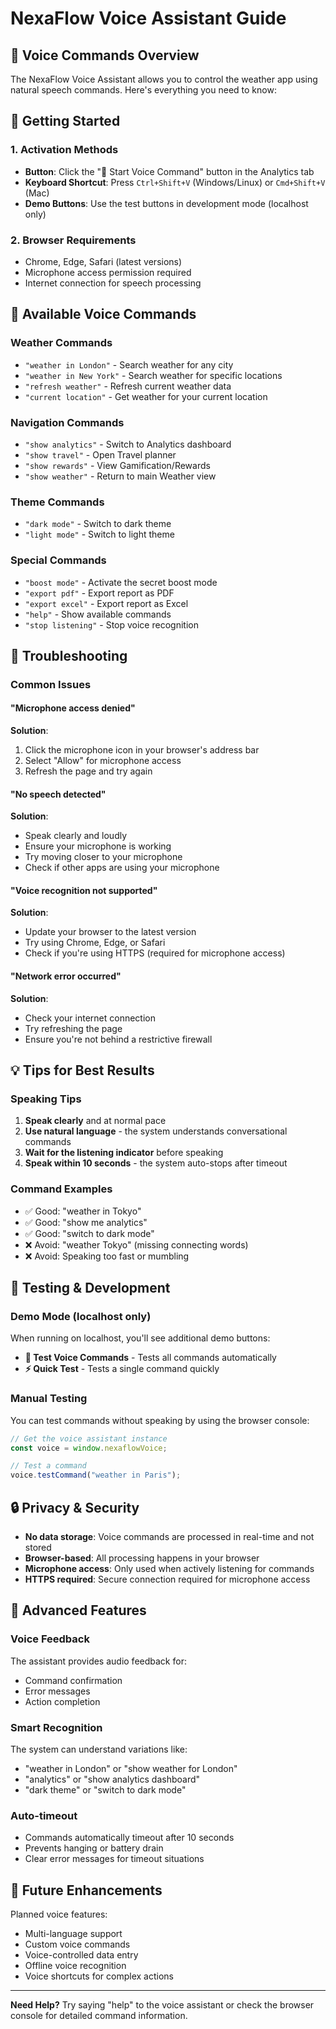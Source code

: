 # NexaFlow Voice Assistant Guide

## 🎤 Voice Commands Overview

The NexaFlow Voice Assistant allows you to control the weather app using natural speech commands. Here's everything you need to know:

## 🚀 Getting Started

### 1. **Activation Methods**
- **Button**: Click the "🎤 Start Voice Command" button in the Analytics tab
- **Keyboard Shortcut**: Press `Ctrl+Shift+V` (Windows/Linux) or `Cmd+Shift+V` (Mac)
- **Demo Buttons**: Use the test buttons in development mode (localhost only)

### 2. **Browser Requirements**
- Chrome, Edge, Safari (latest versions)
- Microphone access permission required
- Internet connection for speech processing

## 📝 Available Voice Commands

### Weather Commands
- `"weather in London"` - Search weather for any city
- `"weather in New York"` - Search weather for specific locations
- `"refresh weather"` - Refresh current weather data
- `"current location"` - Get weather for your current location

### Navigation Commands
- `"show analytics"` - Switch to Analytics dashboard
- `"show travel"` - Open Travel planner
- `"show rewards"` - View Gamification/Rewards
- `"show weather"` - Return to main Weather view

### Theme Commands
- `"dark mode"` - Switch to dark theme
- `"light mode"` - Switch to light theme

### Special Commands
- `"boost mode"` - Activate the secret boost mode
- `"export pdf"` - Export report as PDF
- `"export excel"` - Export report as Excel
- `"help"` - Show available commands
- `"stop listening"` - Stop voice recognition

## 🔧 Troubleshooting

### Common Issues

#### "Microphone access denied"
**Solution**: 
1. Click the microphone icon in your browser's address bar
2. Select "Allow" for microphone access
3. Refresh the page and try again

#### "No speech detected"
**Solution**:
- Speak clearly and loudly
- Ensure your microphone is working
- Try moving closer to your microphone
- Check if other apps are using your microphone

#### "Voice recognition not supported"
**Solution**:
- Update your browser to the latest version
- Try using Chrome, Edge, or Safari
- Check if you're using HTTPS (required for microphone access)

#### "Network error occurred"
**Solution**:
- Check your internet connection
- Try refreshing the page
- Ensure you're not behind a restrictive firewall

## 💡 Tips for Best Results

### Speaking Tips
1. **Speak clearly** and at normal pace
2. **Use natural language** - the system understands conversational commands
3. **Wait for the listening indicator** before speaking
4. **Speak within 10 seconds** - the system auto-stops after timeout

### Command Examples
- ✅ Good: "weather in Tokyo"
- ✅ Good: "show me analytics"
- ✅ Good: "switch to dark mode"
- ❌ Avoid: "weather Tokyo" (missing connecting words)
- ❌ Avoid: Speaking too fast or mumbling

## 🧪 Testing & Development

### Demo Mode (localhost only)
When running on localhost, you'll see additional demo buttons:
- **🎤 Test Voice Commands** - Tests all commands automatically
- **⚡ Quick Test** - Tests a single command quickly

### Manual Testing
You can test commands without speaking by using the browser console:
```javascript
// Get the voice assistant instance
const voice = window.nexaflowVoice;

// Test a command
voice.testCommand("weather in Paris");
```

## 🔒 Privacy & Security

- **No data storage**: Voice commands are processed in real-time and not stored
- **Browser-based**: All processing happens in your browser
- **Microphone access**: Only used when actively listening for commands
- **HTTPS required**: Secure connection required for microphone access

## 🎯 Advanced Features

### Voice Feedback
The assistant provides audio feedback for:
- Command confirmation
- Error messages
- Action completion

### Smart Recognition
The system can understand variations like:
- "weather in London" or "show weather for London"
- "analytics" or "show analytics dashboard"
- "dark theme" or "switch to dark mode"

### Auto-timeout
- Commands automatically timeout after 10 seconds
- Prevents hanging or battery drain
- Clear error messages for timeout situations

## 🚀 Future Enhancements

Planned voice features:
- Multi-language support
- Custom voice commands
- Voice-controlled data entry
- Offline voice recognition
- Voice shortcuts for complex actions

---

**Need Help?** Try saying "help" to the voice assistant or check the browser console for detailed command information.